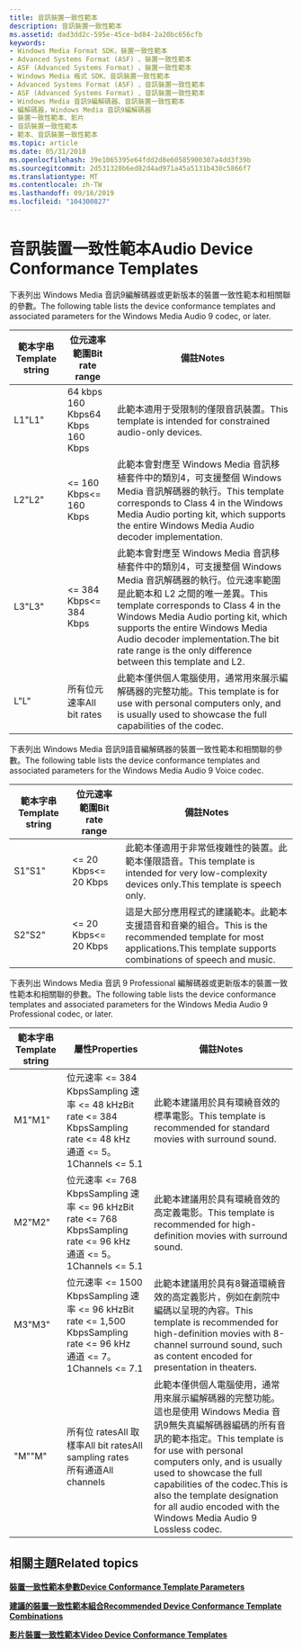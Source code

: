 ```yaml
---
title: 音訊裝置一致性範本
description: 音訊裝置一致性範本
ms.assetid: dad3dd2c-595e-45ce-bd84-2a20bc656cfb
keywords:
- Windows Media Format SDK，裝置一致性範本
- Advanced Systems Format (ASF) 、裝置一致性範本
- ASF (Advanced Systems Format) 、裝置一致性範本
- Windows Media 格式 SDK、音訊裝置一致性範本
- Advanced Systems Format (ASF) 、音訊裝置一致性範本
- ASF (Advanced Systems Format) 、音訊裝置一致性範本
- Windows Media 音訊9編解碼器、音訊裝置一致性範本
- 編解碼器，Windows Media 音訊9編解碼器
- 裝置一致性範本、影片
- 音訊裝置一致性範本
- 範本、音訊裝置一致性範本
ms.topic: article
ms.date: 05/31/2018
ms.openlocfilehash: 39e1065395e64fdd2d8e60585900307a4dd3f39b
ms.sourcegitcommit: 2d531328b6ed82d4ad971a45a5131b430c5866f7
ms.translationtype: MT
ms.contentlocale: zh-TW
ms.lasthandoff: 09/16/2019
ms.locfileid: "104300827"
---
```

# <a name="audio-device-conformance-templates"></a><span data-ttu-id="43511-114">音訊裝置一致性範本</span><span class="sxs-lookup"><span data-stu-id="43511-114">Audio Device Conformance Templates</span></span>

<span data-ttu-id="43511-115">下表列出 Windows Media 音訊9編解碼器或更新版本的裝置一致性範本和相關聯的參數。</span><span class="sxs-lookup"><span data-stu-id="43511-115">The following table lists the device conformance templates and associated parameters for the Windows Media Audio 9 codec, or later.</span></span>



| <span data-ttu-id="43511-116">範本字串</span><span class="sxs-lookup"><span data-stu-id="43511-116">Template string</span></span> | <span data-ttu-id="43511-117">位元速率範圍</span><span class="sxs-lookup"><span data-stu-id="43511-117">Bit rate range</span></span>     | <span data-ttu-id="43511-118">備註</span><span class="sxs-lookup"><span data-stu-id="43511-118">Notes</span></span>                                                                                                                                                                                                                                |
|-----------------|--------------------|--------------------------------------------------------------------------------------------------------------------------------------------------------------------------------------------------------------------------------------|
| <span data-ttu-id="43511-119">L1</span><span class="sxs-lookup"><span data-stu-id="43511-119">"L1"</span></span>            | <span data-ttu-id="43511-120">64 kbps 160 Kbps</span><span class="sxs-lookup"><span data-stu-id="43511-120">64 Kbps   160 Kbps</span></span> | <span data-ttu-id="43511-121">此範本適用于受限制的僅限音訊裝置。</span><span class="sxs-lookup"><span data-stu-id="43511-121">This template is intended for constrained audio-only devices.</span></span>                                                                                                                                                                        |
| <span data-ttu-id="43511-122">L2</span><span class="sxs-lookup"><span data-stu-id="43511-122">"L2"</span></span>            | <span data-ttu-id="43511-123"><= 160 Kbps</span><span class="sxs-lookup"><span data-stu-id="43511-123"><= 160 Kbps</span></span>     | <span data-ttu-id="43511-124">此範本會對應至 Windows Media 音訊移植套件中的類別4，可支援整個 Windows Media 音訊解碼器的執行。</span><span class="sxs-lookup"><span data-stu-id="43511-124">This template corresponds to Class 4 in the Windows Media Audio porting kit, which supports the entire Windows Media Audio decoder implementation.</span></span>                                                                                   |
| <span data-ttu-id="43511-125">L3</span><span class="sxs-lookup"><span data-stu-id="43511-125">"L3"</span></span>            | <span data-ttu-id="43511-126"><= 384 Kbps</span><span class="sxs-lookup"><span data-stu-id="43511-126"><= 384 Kbps</span></span>     | <span data-ttu-id="43511-127">此範本會對應至 Windows Media 音訊移植套件中的類別4，可支援整個 Windows Media 音訊解碼器的執行。位元速率範圍是此範本和 L2 之間的唯一差異。</span><span class="sxs-lookup"><span data-stu-id="43511-127">This template corresponds to Class 4 in the Windows Media Audio porting kit, which supports the entire Windows Media Audio decoder implementation.The bit rate range is the only difference between this template and L2.</span></span><br/> |
| <span data-ttu-id="43511-128">L</span><span class="sxs-lookup"><span data-stu-id="43511-128">"L"</span></span>             | <span data-ttu-id="43511-129">所有位元速率</span><span class="sxs-lookup"><span data-stu-id="43511-129">All bit rates</span></span>      | <span data-ttu-id="43511-130">此範本僅供個人電腦使用，通常用來展示編解碼器的完整功能。</span><span class="sxs-lookup"><span data-stu-id="43511-130">This template is for use with personal computers only, and is usually used to showcase the full capabilities of the codec.</span></span>                                                                                                           |



 

<span data-ttu-id="43511-131">下表列出 Windows Media 音訊9語音編解碼器的裝置一致性範本和相關聯的參數。</span><span class="sxs-lookup"><span data-stu-id="43511-131">The following table lists the device conformance templates and associated parameters for the Windows Media Audio 9 Voice codec.</span></span>



| <span data-ttu-id="43511-132">範本字串</span><span class="sxs-lookup"><span data-stu-id="43511-132">Template string</span></span> | <span data-ttu-id="43511-133">位元速率範圍</span><span class="sxs-lookup"><span data-stu-id="43511-133">Bit rate range</span></span> | <span data-ttu-id="43511-134">備註</span><span class="sxs-lookup"><span data-stu-id="43511-134">Notes</span></span>                                                                                                                      |
|-----------------|----------------|----------------------------------------------------------------------------------------------------------------------------|
| <span data-ttu-id="43511-135">S1</span><span class="sxs-lookup"><span data-stu-id="43511-135">"S1"</span></span>            | <span data-ttu-id="43511-136"><= 20 Kbps</span><span class="sxs-lookup"><span data-stu-id="43511-136"><= 20 Kbps</span></span>  | <span data-ttu-id="43511-137">此範本僅適用于非常低複雜性的裝置。此範本僅限語音。</span><span class="sxs-lookup"><span data-stu-id="43511-137">This template is intended for very low-complexity devices only.This template is speech only.</span></span><br/>                    |
| <span data-ttu-id="43511-138">S2</span><span class="sxs-lookup"><span data-stu-id="43511-138">"S2"</span></span>            | <span data-ttu-id="43511-139"><= 20 Kbps</span><span class="sxs-lookup"><span data-stu-id="43511-139"><= 20 Kbps</span></span>  | <span data-ttu-id="43511-140">這是大部分應用程式的建議範本。此範本支援語音和音樂的組合。</span><span class="sxs-lookup"><span data-stu-id="43511-140">This is the recommended template for most applications.This template supports combinations of speech and music.</span></span><br/> |



 

<span data-ttu-id="43511-141">下表列出 Windows Media 音訊 9 Professional 編解碼器或更新版本的裝置一致性範本和相關聯的參數。</span><span class="sxs-lookup"><span data-stu-id="43511-141">The following table lists the device conformance templates and associated parameters for the Windows Media Audio 9 Professional codec, or later.</span></span>



| <span data-ttu-id="43511-142">範本字串</span><span class="sxs-lookup"><span data-stu-id="43511-142">Template string</span></span> | <span data-ttu-id="43511-143">屬性</span><span class="sxs-lookup"><span data-stu-id="43511-143">Properties</span></span>                                                                                   | <span data-ttu-id="43511-144">備註</span><span class="sxs-lookup"><span data-stu-id="43511-144">Notes</span></span>                                                                                                                                                                                                                                           |
|-----------------|----------------------------------------------------------------------------------------------|-------------------------------------------------------------------------------------------------------------------------------------------------------------------------------------------------------------------------------------------------|
| <span data-ttu-id="43511-145">M1</span><span class="sxs-lookup"><span data-stu-id="43511-145">"M1"</span></span>            | <span data-ttu-id="43511-146">位元速率 <= 384 KbpsSampling 速率 <= 48 kHz</span><span class="sxs-lookup"><span data-stu-id="43511-146">Bit rate <= 384 KbpsSampling rate <= 48 kHz</span></span><br/> <span data-ttu-id="43511-147">通道 <= 5。1</span><span class="sxs-lookup"><span data-stu-id="43511-147">Channels <= 5.1</span></span><br/>   | <span data-ttu-id="43511-148">此範本建議用於具有環繞音效的標準電影。</span><span class="sxs-lookup"><span data-stu-id="43511-148">This template is recommended for standard movies with surround sound.</span></span>                                                                                                                                                                           |
| <span data-ttu-id="43511-149">M2</span><span class="sxs-lookup"><span data-stu-id="43511-149">"M2"</span></span>            | <span data-ttu-id="43511-150">位元速率 <= 768 KbpsSampling 速率 <= 96 kHz</span><span class="sxs-lookup"><span data-stu-id="43511-150">Bit rate <= 768 KbpsSampling rate <= 96 kHz</span></span><br/> <span data-ttu-id="43511-151">通道 <= 5。1</span><span class="sxs-lookup"><span data-stu-id="43511-151">Channels <= 5.1</span></span><br/>   | <span data-ttu-id="43511-152">此範本建議用於具有環繞音效的高定義電影。</span><span class="sxs-lookup"><span data-stu-id="43511-152">This template is recommended for high-definition movies with surround sound.</span></span>                                                                                                                                                                    |
| <span data-ttu-id="43511-153">M3</span><span class="sxs-lookup"><span data-stu-id="43511-153">"M3"</span></span>            | <span data-ttu-id="43511-154">位元速率 <= 1500 KbpsSampling 速率 <= 96 kHz</span><span class="sxs-lookup"><span data-stu-id="43511-154">Bit rate <= 1,500 KbpsSampling rate <= 96 kHz</span></span><br/> <span data-ttu-id="43511-155">通道 <= 7。1</span><span class="sxs-lookup"><span data-stu-id="43511-155">Channels <= 7.1</span></span><br/> | <span data-ttu-id="43511-156">此範本建議用於具有8聲道環繞音效的高定義影片，例如在劇院中編碼以呈現的內容。</span><span class="sxs-lookup"><span data-stu-id="43511-156">This template is recommended for high-definition movies with 8-channel surround sound, such as content encoded for presentation in theaters.</span></span>                                                                                                    |
| <span data-ttu-id="43511-157">"M"</span><span class="sxs-lookup"><span data-stu-id="43511-157">"M"</span></span>             | <span data-ttu-id="43511-158">所有位 ratesAll 取樣率</span><span class="sxs-lookup"><span data-stu-id="43511-158">All bit ratesAll sampling rates</span></span><br/> <span data-ttu-id="43511-159">所有通道</span><span class="sxs-lookup"><span data-stu-id="43511-159">All channels</span></span><br/>                           | <span data-ttu-id="43511-160">此範本僅供個人電腦使用，通常用來展示編解碼器的完整功能。這也是使用 Windows Media 音訊9無失真編解碼器編碼的所有音訊的範本指定。</span><span class="sxs-lookup"><span data-stu-id="43511-160">This template is for use with personal computers only, and is usually used to showcase the full capabilities of the codec.This is also the template designation for all audio encoded with the Windows Media Audio 9 Lossless codec.</span></span><br/> |



 

## <a name="related-topics"></a><span data-ttu-id="43511-161">相關主題</span><span class="sxs-lookup"><span data-stu-id="43511-161">Related topics</span></span>

<dl> <dt>

[<span data-ttu-id="43511-162">**裝置一致性範本參數**</span><span class="sxs-lookup"><span data-stu-id="43511-162">**Device Conformance Template Parameters**</span></span>](device-conformance-template-parameters.md)
</dt> <dt>

[<span data-ttu-id="43511-163">**建議的裝置一致性範本組合**</span><span class="sxs-lookup"><span data-stu-id="43511-163">**Recommended Device Conformance Template Combinations**</span></span>](recommended-device-conformance-template-combinations.md)
</dt> <dt>

[<span data-ttu-id="43511-164">**影片裝置一致性範本**</span><span class="sxs-lookup"><span data-stu-id="43511-164">**Video Device Conformance Templates**</span></span>](video-device-conformance-templates.md)
</dt> </dl>

 

 





